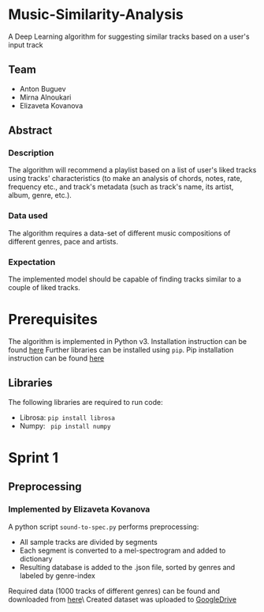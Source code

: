 # Music-Similarity-Analysis
A Deep Learning algorithm for suggesting similar tracks based on a user's input track

## Team
* Anton Buguev
* Mirna Alnoukari
* Elizaveta Kovanova

## Abstract
### Description
The algorithm will recommend a playlist based on a list of user's liked tracks using tracks' characteristics (to make an analysis of chords, notes, rate, frequency etc., and track's metadata (such as track's name, its artist, album, genre, etc.).
### Data used
The algorithm requires a data-set of different music compositions of different genres, pace and artists.
### Expectation
The implemented model should be capable of finding tracks similar to a couple of liked tracks.

# Prerequisites
The algorithm is implemented in Python v3. Installation instruction can be found [here](https://www.python.org/downloads/)
Further libraries can be installed using ```pip```. Pip installation instruction can be found [here](https://pip.pypa.io/en/stable/installation/)
## Libraries
The following libraries are required to run code:
* Librosa: ```pip install librosa```
* Numpy: ``` pip install numpy```

# Sprint 1
## Preprocessing
### Implemented by Elizaveta Kovanova
A python script ```sound-to-spec.py``` performs preprocessing:
 * All sample tracks are divided by segments
 * Each segment is converted to a mel-spectrogram and added to dictionary
 * Resulting database is added to the .json file, sorted by genres and labeled by genre-index

Required data (1000 tracks of different genres) can be found and downloaded from [here](https://drive.google.com/drive/folders/15l6HypCKKLkd7Kl9SQzOHt90uZ0J01Y9?usp=sharing)\\
Created dataset was uploaded to [GoogleDrive](https://drive.google.com/drive/folders/1JFRL-0wX8s20UJdJ98LvnZHj1ftAQd-l)
